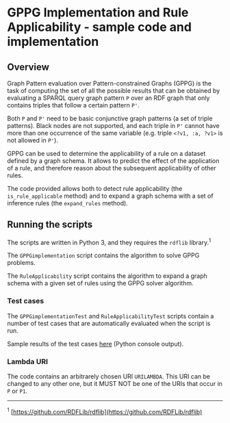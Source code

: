 # GPPG Implementation and Rule Applicability - sample code and implementation

## Overview

Graph Pattern evaluation over Pattern-constrained Graphs (GPPG) is the task of computing the set of all the possible results that can be obtained by evaluating a SPARQL query graph pattern `P` over an RDF graph that only contains triples that follow a certain pattern `P'`.

Both `P` and `P'` need to be basic conjunctive graph patterns (a set of triple patterns). Black nodes are not supported, and each triple in `P'` cannot have more than one occurrence of the same variable (e.g. triple `<?v1, :a, ?v1>` is not allowed in `P'`).

GPPG can be used to determine the applicability of a rule on a dataset defined by a graph schema. It allows to predict the effect of the application of a rule, and therefore reason about the subsequent applicability of other rules.

The code provided allows both to detect rule applicability (the `is_rule_applicable` method) and to expand a graph schema with a set of inference rules (the `expand_rules` method).

## Running the scripts

The scripts are written in Python 3, and they requires the `rdflib` library.<sup>1</sup>

The `GPPGimplementation` script contains the algorithm to solve GPPG problems.

The `RuleApplicability` script contains the algorithm to expand a graph schema with a given set of rules using the GPPG solver algorithm.

### Test cases

The `GPPGimplementationTest` and `RuleApplicabilityTest` scripts contain a number of test cases that are automatically evaluated when the script is run.

Sample results of the test cases [here](results.txt) (Python console output).

### Lambda URI

The code contains an arbitrarely chosen URI `URILAMBDA`. This URI can be changed to any other one, but it MUST NOT be one of the URIs that occur in `P` or `P1`.

---

<sup>1</sup> [https://github.com/RDFLib/rdflib](https://github.com/RDFLib/rdflib)
